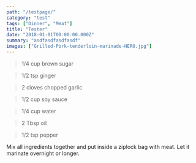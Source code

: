```yaml
---
path: "/testpage/"
category: "test"
tags: ["Dinner", "Meat"]
title: "Tester"
date: "2018-01-01T00:00:00.000Z"
summary: "asdfasdfasdfasdf"
images: ["Grilled-Pork-tenderloin-marinade-HERO.jpg"]
---
```


> 1/4 cup	brown sugar

> 1/2 tsp	ginger

> 2 cloves	chopped garlic

> 1/2 cup	soy sauce

> 1/4 cup	water

> 2 Tbsp	oil

> 1/2 tsp	pepper


Mix all ingredients together and put inside a ziplock bag with meat. Let it marinate overnight or longer.